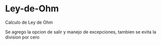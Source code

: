 # Ley-de-Ohm
Calculo de Ley de Ohm

Se agrego la opcion de salir y manejo de excepciones, tambien se evita la  division por cero

